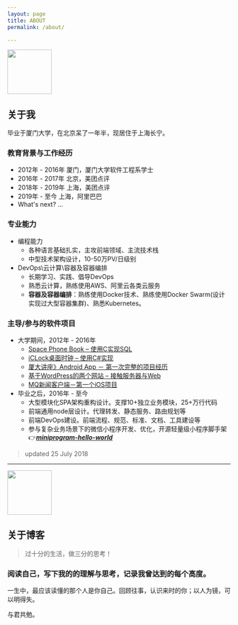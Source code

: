 ```yaml
---
layout: page
title: ABOUT
permalink: /about/

---
```


<img src="https://alicdn.celier-china.com/robin-contact.png" width="100"/>

## 关于我

毕业于厦门大学，在北京呆了一年半，现居住于上海长宁。

### 教育背景与工作经历

- 2012年 - 2016年 厦门，厦门大学软件工程系学士
- 2016年 - 2017年 北京，美团点评
- 2018年 - 2019年 上海，美团点评
- 2019年 - 至今 上海，阿里巴巴
- What's next? ...

### 专业能力

- 编程能力
	- 各种语言基础扎实，主攻前端领域、主流技术栈
	- 中型技术架构设计，10-50万PV/日级别
- DevOps\云计算\容器及容器编排
	- 长期学习、实践、倡导DevOps
	- 熟悉云计算，熟练使用AWS、阿里云各类云服务
	- **容器及容器编排**：熟练使用Docker技术、熟练使用Docker Swarm(设计实现过大型容器集群)、熟悉Kubernetes。

### 主导/参与的软件项目

- 大学期间，2012年 - 2016年
	- [Space Phone Book – 使用C实现SQL](https://robinchen.me/tech/2016/01/22/work-Space-Phone-Book.html)
	- [iCLock桌面时钟 – 使用C#实现](https://robinchen.me/tech/2016/01/22/work-iClock.html)
	- [厦大讲座》Android App － 第一次完整的项目经历](https://robinchen.me/tech/2016/01/22/work-Xmu-Lecture-First-Android-App.html)
	- [基于WordPress的两个网站 – 接触服务器与Web](https://robinchen.me/tech/2016/01/22/work-Wordpress-first-look.html)
	- [MQ新闻客户端－第一个iOS项目](https://robinchen.me/tech/2016/01/22/work-iOS-first-look.html)
- 毕业之后，2016年 - 至今
	- 大型模块化SPA架构重构设计。支撑10+独立业务模块，25+万行代码
	- 前端通用node层设计。代理转发、静态服务、路由规划等
	- 前端DevOps建设。前端流程、规范、标准、文档、工具建设等
	- 参与复杂业务场景下的微信小程序开发、优化，开源轻量级小程序脚手架👉[***miniprogram-hello-world***](https://github.com/xianyuxmu/miniprogram-hello-world)

> updated 25 July 2018

----

<img src="https://alicdn.celier-china.com/robin-contact.png" width="100"/>

## 关于博客

<blockquote class="blockquote-center">
<p>过十分的生活，做三分的思考！</p>
</blockquote>

### 阅读自己，写下我的的理解与思考，记录我曾达到的每个高度。

一生中，最应该读懂的那个人是你自己。回顾往事，认识来时的你；以人为镜，可以明得失。

与君共勉。





